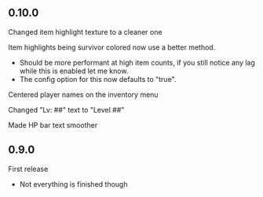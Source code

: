 ## 0.10.0
Changed item highlight texture to a cleaner one

Item highlights being survivor colored now use a better method.
- Should be more performant at high item counts, if you still notice any lag while this is enabled let me know.
- The config option for this now defaults to "true".

Centered player names on the inventory menu

Changed "Lv: ##" text to "Level ##"

Made HP bar text smoother

## 0.9.0

First release
- Not everything is finished though